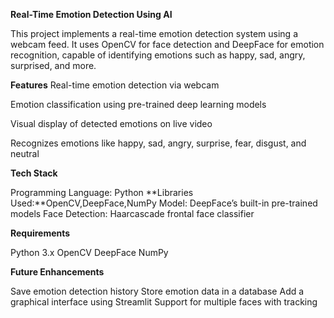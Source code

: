 **Real-Time Emotion Detection Using AI**

This project implements a real-time emotion detection system using a webcam feed. It uses OpenCV for face detection and DeepFace for emotion recognition, capable of identifying emotions such as happy, sad, angry, surprised, and more.

**Features**
Real-time emotion detection via webcam

Emotion classification using pre-trained deep learning models

Visual display of detected emotions on live video

Recognizes emotions like happy, sad, angry, surprise, fear, disgust, and neutral

**Tech Stack**

Programming Language: Python
**Libraries Used:**OpenCV,DeepFace,NumPy
Model: DeepFace’s built-in pre-trained models
Face Detection: Haarcascade frontal face classifier

**Requirements**

Python 3.x
OpenCV
DeepFace
NumPy

**Future Enhancements**

Save emotion detection history
Store emotion data in a database
Add a graphical interface using Streamlit
Support for multiple faces with tracking

